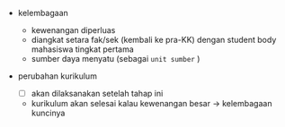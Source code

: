 - kelembagaan
	- kewenangan diperluas
	- diangkat setara fak/sek (kembali ke pra-KK) dengan student body mahasiswa tingkat pertama
	- sumber daya menyatu (sebagai `unit sumber` )

- perubahan kurikulum
	- [ ] akan dilaksanakan setelah tahap ini
	- kurikulum akan selesai kalau kewenangan besar -> kelembagaan kuncinya
